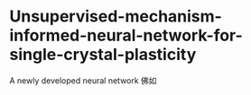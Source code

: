 # Unsupervised-mechanism-informed-neural-network-for-single-crystal-plasticity
A newly developed neural network 佛如
